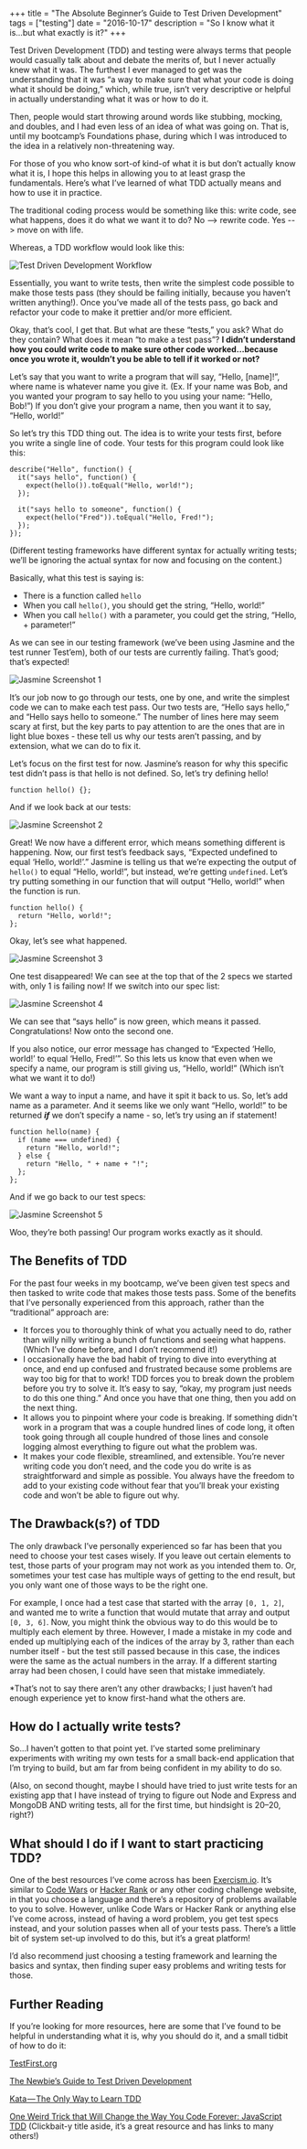 +++
title = "The Absolute Beginner’s Guide to Test Driven Development"
tags = ["testing"]
date = "2016-10-17"
description = "So I know what it is...but what exactly is it?"
+++

Test Driven Development (TDD) and testing were always terms that people would casually talk about and debate the merits of, but I never actually knew what it was. The furthest I ever managed to get was the understanding that it was “a way to make sure that what your code is doing what it should be doing,” which, while true, isn’t very descriptive or helpful in actually understanding what it was or how to do it.

Then, people would start throwing around words like stubbing, mocking, and doubles, and I had even less of an idea of what was going on. That is, until my bootcamp’s Foundations phase, during which I was introduced to the idea in a relatively non-threatening way.

For those of you who know sort-of kind-of what it is but don’t actually know what it is, I hope this helps in allowing you to at least grasp the fundamentals. Here’s what I’ve learned of what TDD actually means and how to use it in practice.

The traditional coding process would be something like this: write code, see what happens, does it do what we want it to do? No --> rewrite code. Yes --> move on with life.

Whereas, a TDD workflow would look like this:

<img src="/img/posts/2016-10/test-driven-development.png" alt="Test Driven Development Workflow"/>

Essentially, you want to write tests, then write the simplest code possible to make those tests pass (they should be failing initially, because you haven’t written anything!). Once you’ve made all of the tests pass, go back and refactor your code to make it prettier and/or more efficient.

Okay, that’s cool, I get that. But what are these “tests,” you ask? What do they contain? What does it mean “to make a test pass”? **I didn’t understand how you could write code to make sure other code worked…because once you wrote it, wouldn’t you be able to tell if it worked or not?**

Let’s say that you want to write a program that will say, “Hello, [name]!”, where name is whatever name you give it. (Ex. If your name was Bob, and you wanted your program to say hello to you using your name: “Hello, Bob!”) If you don’t give your program a name, then you want it to say, “Hello, world!”

So let’s try this TDD thing out. The idea is to write your tests first, before you write a single line of code. Your tests for this program could look like this:

```
describe("Hello", function() {
  it("says hello", function() {
    expect(hello()).toEqual("Hello, world!");
  });

  it("says hello to someone", function() {
    expect(hello("Fred")).toEqual("Hello, Fred!");
  });
});
```

(Different testing frameworks have different syntax for actually writing tests; we’ll be ignoring the actual syntax for now and focusing on the content.)

Basically, what this test is saying is:

* There is a function called `hello`
* When you call `hello()`, you should get the string, “Hello, world!”
* When you call `hello()` with a parameter, you could get the string, “Hello, + parameter!”

As we can see in our testing framework (we’ve been using Jasmine and the test runner Test’em), both of our tests are currently failing. That’s good; that’s expected!

<img src="/img/posts/2016-10/jasmine-testing-screenshot-1.png" alt="Jasmine Screenshot 1"/>

It’s our job now to go through our tests, one by one, and write the simplest code we can to make each test pass. Our two tests are, “Hello says hello,” and “Hello says hello to someone.” The number of lines here may seem scary at first, but the key parts to pay attention to are the ones that are in light blue boxes - these tell us why our tests aren’t passing, and by extension, what we can do to fix it.

Let’s focus on the first test for now. Jasmine’s reason for why this specific test didn’t pass is that hello is not defined. So, let’s try defining hello!

```
function hello() {};
```

And if we look back at our tests:

<img src="/img/posts/2016-10/jasmine-testing-screenshot-2.png" alt="Jasmine Screenshot 2"/>

Great! We now have a different error, which means something different is happening. Now, our first test’s feedback says, “Expected undefined to equal ‘Hello, world!’.” Jasmine is telling us that we’re expecting the output of `hello()` to equal “Hello, world!”, but instead, we’re getting `undefined`. Let’s try putting something in our function that will output “Hello, world!” when the function is run.

```
function hello() {
  return "Hello, world!";
};
```

Okay, let’s see what happened.

<img src="/img/posts/2016-10/jasmine-testing-screenshot-3.png" alt="Jasmine Screenshot 3"/>

One test disappeared! We can see at the top that of the 2 specs we started with, only 1 is failing now! If we switch into our spec list:

<img src="/img/posts/2016-10/jasmine-testing-screenshot-4.png" alt="Jasmine Screenshot 4"/>

We can see that “says hello” is now green, which means it passed. Congratulations! Now onto the second one.

If you also notice, our error message has changed to “Expected ‘Hello, world!’ to equal ‘Hello, Fred!’”. So this lets us know that even when we specify a name, our program is still giving us, “Hello, world!” (Which isn’t what we want it to do!)

We want a way to input a name, and have it spit it back to us. So, let’s add name as a parameter. And it seems like we only want “Hello, world!” to be returned __*if*__ we don’t specify a name - so, let’s try using an if statement!

```
function hello(name) {
  if (name === undefined) {
    return "Hello, world!";
  } else {
    return "Hello, " + name + "!";
  };
};
```

And if we go back to our test specs:

<img src="/img/posts/2016-10/jasmine-testing-screenshot-5.png" alt="Jasmine Screenshot 5"/>

Woo, they’re both passing! Our program works exactly as it should.

## The Benefits of TDD

For the past four weeks in my bootcamp, we’ve been given test specs and then tasked to write code that makes those tests pass. Some of the benefits that I’ve personally experienced from this approach, rather than the “traditional” approach are:

* It forces you to thoroughly think of what you actually need to do, rather than willy nilly writing a bunch of functions and seeing what happens. (Which I’ve done before, and I don’t recommend it!)
* I occasionally have the bad habit of trying to dive into everything at once, and end up confused and frustrated because some problems are way too big for that to work! TDD forces you to break down the problem before you try to solve it. It’s easy to say, “okay, my program just needs to do this one thing.” And once you have that one thing, then you add on the next thing.
* It allows you to pinpoint where your code is breaking. If something didn't work in a program that was a couple hundred lines of code long, it often took going through all couple hundred of those lines and console logging almost everything to figure out what the problem was.
* It makes your code flexible, streamlined, and extensible. You’re never writing code you don’t need, and the code you do write is as straightforward and simple as possible. You always have the freedom to add to your existing code without fear that you’ll break your existing code and won’t be able to figure out why.

## The Drawback(s?) of TDD

The only drawback I’ve personally experienced so far has been that you need to choose your test cases wisely. If you leave out certain elements to test, those parts of your program may not work as you intended them to. Or, sometimes your test case has multiple ways of getting to the end result, but you only want one of those ways to be the right one.

For example, I once had a test case that started with the array `[0, 1, 2]`, and wanted me to write a function that would mutate that array and output `[0, 3, 6]`. Now, you might think the obvious way to do this would be to multiply each element by three. However, I made a mistake in my code and ended up multiplying each of the indices of the array by 3, rather than each number itself - but the test still passed because in this case, the indices were the same as the actual numbers in the array. If a different starting array had been chosen, I could have seen that mistake immediately.

*That’s not to say there aren’t any other drawbacks; I just haven’t had enough experience yet to know first-hand what the others are.

## How do I actually write tests?

So...I haven’t gotten to that point yet. I’ve started some preliminary experiments with writing my own tests for a small back-end application that I’m trying to build, but am far from being confident in my ability to do so.

(Also, on second thought, maybe I should have tried to just write tests for an existing app that I have instead of trying to figure out Node and Express and MongoDB AND writing tests, all for the first time, but hindsight is 20–20, right?)

## What should I do if I want to start practicing TDD?

One of the best resources I’ve come across has been [Exercism.io](http://exercism.io/). It’s similar to [Code Wars](https://www.codewars.com/) or [Hacker Rank](https://www.hackerrank.com/) or any other coding challenge website, in that you choose a language and there’s a repository of problems available to you to solve. However, unlike Code Wars or Hacker Rank or anything else I’ve come across, instead of having a word problem, you get test specs instead, and your solution passes when all of your tests pass. There’s a little bit of system set-up involved to do this, but it’s a great platform!

I’d also recommend just choosing a testing framework and learning the basics and syntax, then finding super easy problems and writing tests for those.

## Further Reading

If you’re looking for more resources, here are some that I’ve found to be helpful in understanding what it is, why you should do it, and a small tidbit of how to do it:

[TestFirst.org](http://testfirst.org/)

[The Newbie’s Guide to Test Driven Development](https://code.tutsplus.com/tutorials/the-newbies-guide-to-test-driven-development--net-13835)

[Kata — The Only Way to Learn TDD](http://www.peterprovost.org/blog/2012/05/02/kata-the-only-way-to-learn-tdd/)

[One Weird Trick that Will Change the Way You Code Forever: JavaScript TDD](http://jrsinclair.com/articles/2016/one-weird-trick-that-will-change-the-way-you-code-forever-javascript-tdd/) (Clickbait-y title aside, it’s a great resource and has links to many others!)
